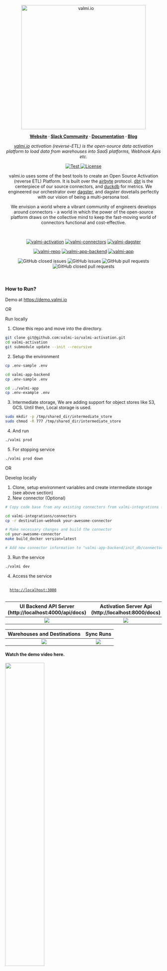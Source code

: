 <p align="center">
  <a href="https://valmi.io"><img width="400" src="https://blog.valmi.io/content/images/2023/06/valmilogo-1.png" alt="valmi.io"></a>
</p>

<p align="center">
  <b>
    <a href="https://www.valmi.io">Website</a>
    ·
    <a href="https://www.valmi.io/slack">Slack Community</a>
    ·
    <a href="https://docs.valmi.io">Documentation</a>
    ·
    <a href="https://blog.valmi.io">Blog</a>
  </b>
</p>

<p align="center">
    <em> <a href="https://valmi.io">valmi.io</a> activation (reverse-ETL) is the open-source data activation platform to load data from warehouses into SaaS platforms, Webhook Apis etc.</em>
</p>
<p align="center">
<a href="https://github.com/valmi-io/valmi-activation/stargazers/" target="_blank">
    <img src="https://img.shields.io/github/stars/valmi-io/valmi-activation?style=social&label=Star&maxAge=10000" alt="Test">
</a>
<a href="https://github.com/valmi-io/valmi-activation/blob/main/LICENSE.md" target="_blank">
    <img src="https://img.shields.io/static/v1?label=license&message=MIT&color=white" alt="License">
</a>
</p>

<p align="center">valmi.io uses some of the best tools to create an Open Source Activation (reverse ETL) Platform. It is built over the <a href="https://airbyte.com/">airbyte</a> protocol. <a href="https://www.getdbt.com/">dbt</a> is the centerpiece of our source connectors, and <a href="https://duckdb.org/">duckdb</a> for metrics. We engineered our orchestrator over <a href="https://dagster.io/">dagster</a>, and dagster dovetails perfectly with our vision of being a multi-persona tool.  </p>
  
 <p align="center">We envision a world where a vibrant community of engineers develops around connectors - a world in which the power of the open-source platform draws on the collective mind to keep the fast-moving world of connectors functional and cost-effective.</p>

<br/>

<div align="center" >

[![valmi-activation](https://github.com/valmi-io/valmi-activation/actions/workflows/valmi-activation-docker-image-action.yml/badge.svg)](https://github.com/valmi-io/valmi-activation/actions/workflows/valmi-activation-docker-image-action.yml) [![valmi-connectors](https://github.com/valmi-io/valmi-activation/actions/workflows/valmi-connectors-docker-image-action.yml/badge.svg)](https://github.com/valmi-io/valmi-activation/actions/workflows/valmi-connectors-docker-image-action.yml) [![valmi-dagster](https://github.com/valmi-io/valmi-activation/actions/workflows/valmi-dagster-docker-image-action.yml/badge.svg)](https://github.com/valmi-io/valmi-activation/actions/workflows/valmi-dagster-docker-image-action.yml) 

</div>
<div align="center" >
  
[![valmi-repo](https://github.com/valmi-io/valmi-activation/actions/workflows/valmi-repo-docker-image-action.yml/badge.svg)](https://github.com/valmi-io/valmi-activation/actions/workflows/valmi-repo-docker-image-action.yml) [![valmi-app-backend](https://github.com/valmi-io/valmi-app-backend/actions/workflows/valmi-app-backend-docker-image-action.yml/badge.svg)](https://github.com/valmi-io/valmi-app-backend/actions/workflows/valmi-app-backend-docker-image-action.yml) [![valmi-app](https://github.com/valmi-io/valmi-app/actions/workflows/valmi-app-docker-image-action.yml/badge.svg)](https://github.com/valmi-io/valmi-app/actions/workflows/valmi-app-docker-image-action.yml)

</div>

<div align="center">
  
  ![GitHub closed issues](https://img.shields.io/github/issues-closed/valmi-io/valmi-activation?style=flat-square&color=%238957e5&link=https%3A%2F%2Fgithub.com%2Fvalmi-io%2Fvalmi-activation%2Fissues%3Fq%3Dis%253Aissue%2Bis%253Aclosed) ![GitHub issues](https://img.shields.io/github/issues/valmi-io/valmi-activation?style=flat-square&color=%23238636&link=https%3A%2F%2Fgithub.com%2Fvalmi-io%2Fvalmi-activation%2Fissues%3Fq%3Dis%253Aopen%2Bis%253Aissue) ![GitHub pull requests](https://img.shields.io/github/issues-pr/valmi-io/valmi-activation?style=flat-square&link=https%3A%2F%2Fgithub.com%2Fvalmi-io%2Fvalmi-activation%2Fpulls%3Fq%3Dis%253Aopen%2Bis%253Apr) ![GitHub closed pull requests](https://img.shields.io/github/issues-pr-closed/valmi-io/valmi-activation?style=flat-square&link=https%3A%2F%2Fgithub.com%2Fvalmi-io%2Fvalmi-activation%2Fpulls%3Fq%3Dis%253Apr%2Bis%253Aclosed)

  
</div>

<br/>

### How to Run?
Demo at https://demo.valmi.io

OR

Run locally

1. Clone this repo and move into the directory.
```bash
git clone git@github.com:valmi-io/valmi-activation.git
cd valmi-activation
git submodule update --init --recursive
```

2. Setup the environment
```bash
cp .env-sample .env

cd valmi-app-backend
cp .env-sample .env

cd ../valmi-app
cp .env-example .env
```

3. Intermediate storage, We are adding support for object stores like S3, GCS. Until then, Local storage is used.
```bash
sudo mkdir -p /tmp/shared_dir/intermediate_store
sudo chmod -R 777 /tmp/shared_dir/intermediate_store
```

4. And run
```bash
./valmi prod
```

5. For stopping service
```bash
./valmi prod down
```

OR

Develop locally

1. Clone, setup environment variables and create intermediate storage (see above section)
2. New connector (Optional)
```bash
# Copy code base from any existing connectors from valmi-integrations folder (ex. destination-webhook)

cd valmi-integrations/connectors
cp -r destination-webhook your-awesome-connector

# Make necessary changes and build the connector
cd your-awesome-connector
make build_docker version=latest

# Add new connector information to "valmi-app-backend/init_db/connector_def.json"
```

3. Run the service
```bash
./valmi dev
```
 
4. Access the service
<pre>
 <code>
  <a href="http://localhost:3000">http://localhost:3000</a>
 </code>
</pre>
  

UI Backend API Server (http://localhost:4000/api/docs)       |  Activation Server Api (http://localhost:8000/docs)
:-------------------------:|:-------------------------:
![]( https://blog.valmi.io/content/images/2023/06/api-4000.png)  |  ![]( https://blog.valmi.io/content/images/2023/06/api-8000.png)

  Warehouses and Destinations   |  Sync Runs
:-------------------------:|:-------------------------:
![]( https://blog.valmi.io/content/images/2023/06/connections.png)  |  ![](https://blog.valmi.io/content/images/2023/06/sync_runs.png)

#### Watch the demo video here. 
[<img  src="https://i.ytimg.com/vi/UEC3-C4_7nk/maxresdefault.jpg" width="50%"/>](https://www.youtube.com/watch?v=UEC3-C4_7nk "Watch the demo video") 

5. Stop the service
```bash
./valmi dev down
```

### For more, checkout [valmi.io](https://www.valmi.io/)
